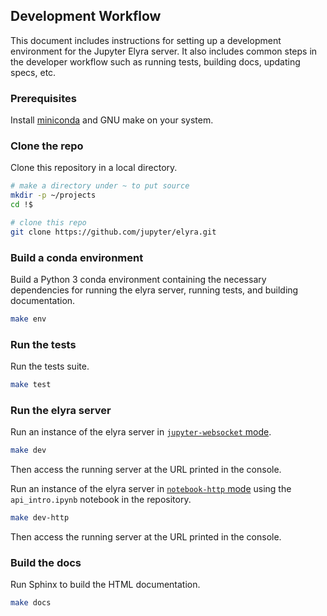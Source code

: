 ## Development Workflow

This document includes instructions for setting up a development environment
for the Jupyter Elyra server. It also includes common steps in the developer
workflow such as running tests, building docs, updating specs, etc.

### Prerequisites

Install [miniconda](https://conda.io/miniconda.html) and GNU make on your system.

### Clone the repo

Clone this repository in a local directory.

```bash
# make a directory under ~ to put source
mkdir -p ~/projects
cd !$

# clone this repo
git clone https://github.com/jupyter/elyra.git
```

### Build a conda environment

Build a Python 3 conda environment containing the necessary dependencies for
running the elyra server, running tests, and building documentation.

```bash
make env
```

### Run the tests

Run the tests suite.

```bash
make test
```

### Run the elyra server

Run an instance of the elyra server in [`jupyter-websocket` mode](websocket-mode).

```bash
make dev
```

Then access the running server at the URL printed in the console.

Run an instance of the elyra server in [`notebook-http` mode](http-mode) using the `api_intro.ipynb` notebook in the repository.

```bash
make dev-http
```

Then access the running server at the URL printed in the console.

### Build the docs

Run Sphinx to build the HTML documentation.

```bash
make docs
```
